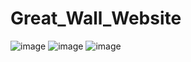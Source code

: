 # Great_Wall_Website
![image](https://user-images.githubusercontent.com/49699361/104152328-3cd56e00-53ad-11eb-811a-712f5c1096c1.png)
![image](https://user-images.githubusercontent.com/49699361/104368180-bb372a80-54e9-11eb-96b7-de03694187ad.png)
![image](https://user-images.githubusercontent.com/49699361/104368228-c7bb8300-54e9-11eb-9904-af039bebad71.png)
